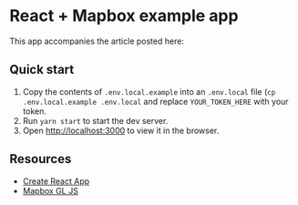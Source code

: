 # React + Mapbox example app

This app accompanies the article posted here: 

## Quick start

1. Copy the contents of `.env.local.example` into an `.env.local` file (`cp .env.local.example .env.local` and replace `YOUR_TOKEN_HERE` with your token.
1. Run `yarn start` to start the dev server.
1. Open [http://localhost:3000](http://localhost:3000) to view it in the browser.

## Resources
- [Create React App](https://github.com/facebook/create-react-app)
- [Mapbox GL JS](https://docs.mapbox.com/mapbox-gl-js/)